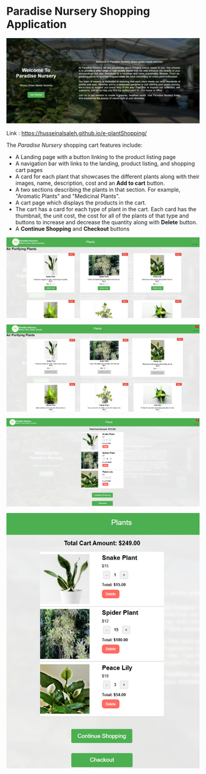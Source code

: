 # Paradise Nursery Shopping Application

![alt text]({16A66097-C8DC-4B15-AD6D-F54DED5C2BA6}.png)

Link : https://husseinalsaleh.github.io/e-plantShopping/

The _Paradise Nursery_ shopping cart features include:

- A Landing page with a button linking to the product listing page
- A navigation bar with links to the landing, product listing, and shopping cart pages
- A card for each plant that showcases the different plants along with their images, name, description, cost and an **Add to cart** button.
- A two sections describing the plants in that section. For example, "Aromatic Plants" and "Medicinal Plants".
- A cart page which displays the products in the cart.
- The cart has a card for each type of plant in the cart. Each card has the thumbnail, the unit cost, the cost for all of the plants of that type and buttons to increase and decrease the quantity along with **Delete** button.
- A **Continue Shopping** and **Checkout** buttons


![alt text]({18CB98EA-5E9F-4667-81EE-938733CF18BD}.png)

![alt text]({23A2D491-C825-4FA2-8942-98D9B46D42F3}.png)

![alt text]({7E7CDF6B-321C-4490-B80E-5D791529FEB8}.png)

![alt text]({64796981-B3E7-4FAC-A7C6-DBBB9183B36E}.png)


